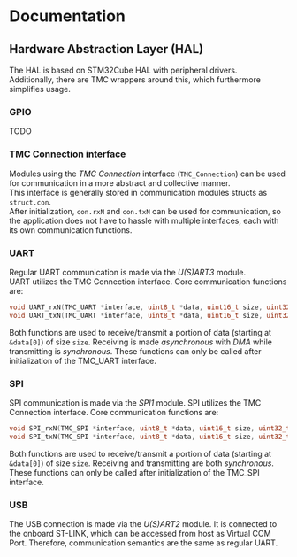 # Documentation

## Hardware Abstraction Layer (HAL)
The HAL is based on STM32Cube HAL with peripheral drivers.  
Additionally, there are TMC wrappers around this, which furthermore simplifies usage.  

### GPIO
TODO

### TMC Connection interface
Modules using the *TMC Connection* interface (`TMC_Connection`) can be used for communication in a more abstract and collective manner.  
This interface is generally stored in communication modules structs as `struct.con`.  
After initialization, `con.rxN` and `con.txN` can be used for communication, so the application does not have to
hassle with multiple interfaces, each with its own communication functions.

### UART
Regular UART communication is made via the *U(S)ART3* module.  
UART utilizes the TMC Connection interface. Core communication functions are:
```C
void UART_rxN(TMC_UART *interface, uint8_t *data, uint16_t size, uint32_t timeout);
void UART_txN(TMC_UART *interface, uint8_t *data, uint16_t size, uint32_t timeout);
```
Both functions are used to receive/transmit a portion of data (starting at `&data[0]`) of size `size`.
Receiving is made *asynchronous* with *DMA* while transmitting is *synchronous*.
These functions can only be called after initialization of the TMC_UART interface.

### SPI
SPI communication is made via the *SPI1* module.
SPI utilizes the TMC Connection interface. Core communication functions are:
```C
void SPI_rxN(TMC_SPI *interface, uint8_t *data, uint16_t size, uint32_t timeout);
void SPI_txN(TMC_SPI *interface, uint8_t *data, uint16_t size, uint32_t timeout);
```
Both functions are used to receive/transmit a portion of data (starting at `&data[0]`) of size `size`.
Receiving and transmitting are both *synchronous*.
These functions can only be called after initialization of the TMC_SPI interface.

### USB
The USB connection is made via the *U(S)ART2* module. It is connected to the onboard ST-LINK,
which can be accessed from host as Virtual COM Port. Therefore, communication semantics are the same
as regular UART.